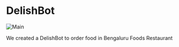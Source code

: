 # DelishBot
![Main](https://github.com/RaviMB962/DelishBot/assets/95517431/1e77ef35-49c5-47c2-b463-baee3d32fa28)

We created a DelishBot to order food in Bengaluru Foods Restaurant
